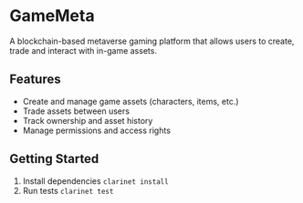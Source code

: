 # GameMeta
A blockchain-based metaverse gaming platform that allows users to create, trade and interact with in-game assets.

## Features
- Create and manage game assets (characters, items, etc.)
- Trade assets between users
- Track ownership and asset history
- Manage permissions and access rights

## Getting Started
1. Install dependencies `clarinet install`
2. Run tests `clarinet test`